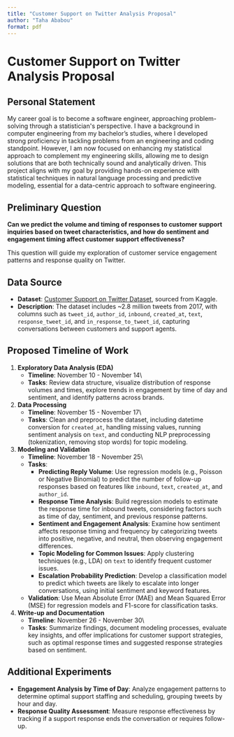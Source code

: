 ```yaml
---
title: "Customer Support on Twitter Analysis Proposal"
author: "Taha Ababou"
format: pdf
---
```


# Customer Support on Twitter Analysis Proposal

## Personal Statement

My career goal is to become a software engineer, approaching problem-solving through a statistician's perspective. I have a background in computer engineering from my bachelor’s studies, where I developed strong proficiency in tackling problems from an engineering and coding standpoint. However, I am now focused on enhancing my statistical approach to complement my engineering skills, allowing me to design solutions that are both technically sound and analytically driven. This project aligns with my goal by providing hands-on experience with statistical techniques in natural language processing and predictive modeling, essential for a data-centric approach to software engineering.

## Preliminary Question

**Can we predict the volume and timing of responses to customer support inquiries based on tweet characteristics, and how do sentiment and engagement timing affect customer support effectiveness?**

This question will guide my exploration of customer service engagement patterns and response quality on Twitter.

## Data Source

-   **Dataset**: [Customer Support on Twitter Dataset](https://www.kaggle.com/datasets/thoughtvector/customer-support-on-twitter/data), sourced from Kaggle.
-   **Description**: The dataset includes \~2.8 million tweets from 2017, with columns such as `tweet_id`, `author_id`, `inbound`, `created_at`, `text`, `response_tweet_id`, and `in_response_to_tweet_id`, capturing conversations between customers and support agents.

## Proposed Timeline of Work

1.  **Exploratory Data Analysis (EDA)**
    -   **Timeline**: November 10 - November 14\
    -   **Tasks**: Review data structure, visualize distribution of response volumes and times, explore trends in engagement by time of day and sentiment, and identify patterns across brands.
2.  **Data Processing**
    -   **Timeline**: November 15 - November 17\
    -   **Tasks**: Clean and preprocess the dataset, including datetime conversion for `created_at`, handling missing values, running sentiment analysis on `text`, and conducting NLP preprocessing (tokenization, removing stop words) for topic modeling.
3.  **Modeling and Validation**
    -   **Timeline**: November 18 - November 25\
    -   **Tasks**:
        -   **Predicting Reply Volume**: Use regression models (e.g., Poisson or Negative Binomial) to predict the number of follow-up responses based on features like `inbound`, `text`, `created_at`, and `author_id`.
        -   **Response Time Analysis**: Build regression models to estimate the response time for inbound tweets, considering factors such as time of day, sentiment, and previous response patterns.
        -   **Sentiment and Engagement Analysis**: Examine how sentiment affects response timing and frequency by categorizing tweets into positive, negative, and neutral, then observing engagement differences.
        -   **Topic Modeling for Common Issues**: Apply clustering techniques (e.g., LDA) on `text` to identify frequent customer issues.
        -   **Escalation Probability Prediction**: Develop a classification model to predict which tweets are likely to escalate into longer conversations, using initial sentiment and keyword features.
    -   **Validation**: Use Mean Absolute Error (MAE) and Mean Squared Error (MSE) for regression models and F1-score for classification tasks.
4.  **Write-up and Documentation**
    -   **Timeline**: November 26 - November 30\
    -   **Tasks**: Summarize findings, document modeling processes, evaluate key insights, and offer implications for customer support strategies, such as optimal response times and suggested response strategies based on sentiment.

## Additional Experiments

-   **Engagement Analysis by Time of Day**: Analyze engagement patterns to determine optimal support staffing and scheduling, grouping tweets by hour and day.
-   **Response Quality Assessment**: Measure response effectiveness by tracking if a support response ends the conversation or requires follow-up.
